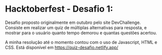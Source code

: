 # Hacktoberfest - Desafio 1:

Desafio proposto originalmente em outubro pelo site DevChallenge. Consiste em realizar um quiz de múltiplas alternativas para resposta, e mostrar para o usuário quanto tempo demorou e quantas questões acertou.
 
 A minha resolução até o momento contou com o uso de Javascript, HTML e CSS. Está disponível em https://quiz-desafio.netlify.app/
